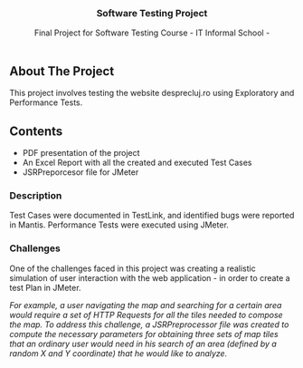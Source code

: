 
<br/>
<p align="center">
  <h3 align="center">Software Testing Project</h3>

  <p align="center">
    Final Project for Software Testing Course - IT Informal School -
    <br/>
    <br/>
  </p>
</p>



## About The Project

This project involves testing the website desprecluj.ro using Exploratory and Performance Tests.


## Contents

* PDF presentation of the project
* An Excel Report with all the created and executed Test Cases 
* JSRPreporcesor file for JMeter 


### Description

Test Cases were documented in TestLink, and identified bugs were reported in Mantis. 
Performance Tests were executed using JMeter.


### Challenges 

One of the challenges faced in this project was creating a realistic simulation of user interaction with the web application - in order to create a test Plan in JMeter.

*For example, a user navigating the map and searching for a certain area would require a set of HTTP Requests for all the tiles needed to compose the map. To address this challenge, a JSRPreprocessor file was created to compute the necessary parameters for obtaining three sets of map tiles that an ordinary user would need in his search of an area (defined by a random X and Y coordinate) that he would like to analyze.*
